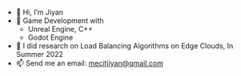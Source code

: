 - 👋 Hi, I’m Jiyan
- 🌱 Game Development with 
  -  Unreal Engine, C++ 
  -  Godot Engine
- 👀 I did research on Load Balancing Algorithms on Edge Clouds, In Summer 2022
- 📫 Send me an email: mecitjiyan@gmail.com


<!---
xwedea/xwedea is a ✨ special ✨ repository because its `README.md` (this file) appears on your GitHub profile.
You can click the Preview link to take a look at your changes.
--->
